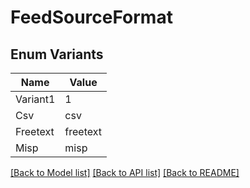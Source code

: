 # FeedSourceFormat

## Enum Variants

| Name | Value |
|---- | -----|
| Variant1 | 1 |
| Csv | csv |
| Freetext | freetext |
| Misp | misp |


[[Back to Model list]](../README.md#documentation-for-models) [[Back to API list]](../README.md#documentation-for-api-endpoints) [[Back to README]](../README.md)


